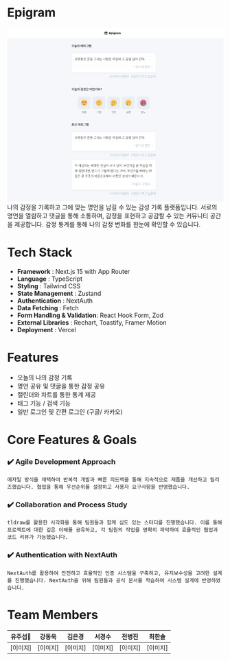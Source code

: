 # Epigram
![alt text](image.png)
나의 감정을 기록하고 그에 맞는 명언을 남길 수 있는 감성 기록 플랫폼입니다. 서로의 명언을 열람하고 댓글을 통해 소통하며, 감정을 표현하고 공감할 수 있는 커뮤니티 공간을 제공합니다. 감정 통계를 통해 나의 감정 변화를 한눈에 확인할 수 있습니다.


# Tech Stack
- **Framework** : Next.js 15 with App Router
- **Language** : TypeScript
- **Styling** : Tailwind CSS
- **State Management** : Zustand
- **Authentication** : NextAuth
- **Data Fetching** : Fetch
- **Form Handling & Validation**: React Hook Form, Zod 
- **External Libraries** : Rechart, Toastify, Framer Motion
- **Deployment** : Vercel


# Features
- 오늘의 나의 감정 기록
- 명언 공유 및 댓글을 통한 감정 공유
- 캘린더와 차트를 통한 통계 제공
- 태그 기능 / 검색 기능
- 일반 로그인 및 간편 로그인 (구글/ 카카오)

# Core Features & Goals
### ✔️ Agile Development Approach
```
에자일 방식을 채택하여 반복적 개발과 빠른 피드백을 통해 지속적으로 제품을 개선하고 릴리즈했습니다. 협업을 통해 우선순위를 설정하고 사용자 요구사항을 반영했습니다.
```
### ✔️ Collaboration and Process Study
```
tldraw를 활용한 시각화을 통해 팀원들과 함께 심도 있는 스터디를 진행했습니다. 이를 통해 프로젝트에 대한 깊은 이해를 공유하고, 각 팀원의 작업을 명확히 파악하여 효율적인 협업과 코드 리뷰가 가능했습니다.
```
### ✔️ Authentication with NextAuth
```
NextAuth를 활용하여 안전하고 효율적인 인증 시스템을 구축하고, 유지보수성을 고려한 설계를 진행했습니다. NextAuth을 위해 팀원들과 공식 문서를 학습하여 시스템 설계에 반영하였습니다.
```


# Team Members

| 유주섭👑 | 강동욱         | 김은경         | 서경수         | 전병진         | 최한솔         |
|----------|----------------|----------------|----------------|----------------|----------------|
| [이미지]  | [이미지] | [이미지] | [이미지] | [이미지] | [이미지] |
